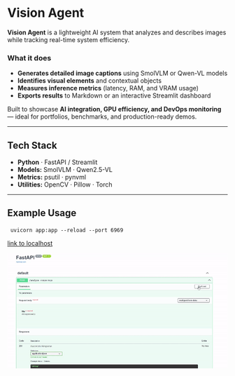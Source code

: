 # Vision Agent

**Vision Agent** is a lightweight AI system that analyzes and describes images while tracking real-time system efficiency.

### What it does
- **Generates detailed image captions** using SmolVLM or Qwen-VL models  
- **Identifies visual elements** and contextual objects  
- **Measures inference metrics** (latency, RAM, and VRAM usage)  
- **Exports results** to Markdown or an interactive Streamlit dashboard  

Built to showcase **AI integration, GPU efficiency, and DevOps monitoring** — ideal for portfolios, benchmarks, and production-ready demos.

---

## Tech Stack
- **Python** · FastAPI / Streamlit  
- **Models:** SmolVLM · Qwen2.5-VL  
- **Metrics:** psutil · pynvml  
- **Utilities:** OpenCV · Pillow · Torch  

---

## Example Usage


```
 uvicorn app:app --reload --port 6969
```
[link to localhost](http://127.0.0.1:6969/docs)

![Demo Preview](video/demo.gif)
